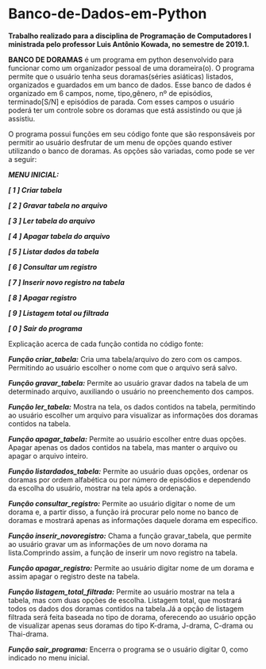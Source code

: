 # Banco-de-Dados-em-Python
**Trabalho realizado para a disciplina de Programação de Computadores I ministrada pelo professor Luis Antônio Kowada, no semestre de 2019.1.**

**BANCO DE DORAMAS** é um programa em python desenvolvido para funcionar como um organizador pessoal de uma dorameira(o). O programa permite que o usuário tenha seus doramas(séries asiáticas) listados, organizados e guardados em um banco de dados. Esse banco de dados é organizado em 6 campos, nome, tipo,gênero, nº de episódios, terminado[S/N] e episódios de parada. Com esses campos o usuário poderá ter um controle sobre os doramas que está assistindo ou que já assistiu.

O programa possui funções em seu código fonte que são responsáveis por permitir ao usuário desfrutar de um menu de opções quando estiver utilizando o  banco de doramas. As opções são variadas, como pode se ver a seguir:

**_MENU INICIAL:_**

**_[ 1 ] Criar tabela_**

**_[ 2 ] Gravar tabela no arquivo_**

**_[ 3 ] Ler tabela do arquivo_**

**_[ 4 ] Apagar tabela do arquivo_**

**_[ 5 ] Listar dados da tabela_**

**_[ 6 ] Consultar um registro_**

**_[ 7 ] Inserir novo registro na tabela_**

**_[ 8 ] Apagar registro_**

**_[ 9 ] Listagem total ou filtrada_**

**_[ 0 ] Sair do programa_**

Explicação acerca de cada função contida no código fonte:

**_Função criar_tabela:_**
Cria uma tabela/arquivo do zero com os campos. Permitindo ao usuário escolher o nome com que o arquivo será salvo.

**_Função  gravar_tabela:_**
Permite ao usuário gravar dados na tabela de um determinado arquivo, auxiliando o usuário no preenchemento dos campos.

**_Função ler_tabela:_**
Mostra na tela, os dados contidos na tabela, permitindo ao usuário escolher um arquivo para visualizar as informações dos doramas contidos na tabela.

**_Função apagar_tabela:_**
Permite ao usuário escolher entre duas opções. Apagar apenas os dados contidos na tabela, mas manter o arquivo ou apagar o arquivo inteiro.

**_Função listardados_tabela:_**
Permite ao usuário duas opções, ordenar os doramas por ordem alfabética ou por número de episódios e dependendo da escolha do usuário, mostrar 
na tela após a ordenação.

**_Função consultar_registro:_**
Permite ao usuário digitar o nome de um dorama e, a partir disso, a função irá procurar pelo nome no banco de doramas e mostrará apenas as informações daquele dorama em específico.

**_Função inserir_novoregistro:_**
Chama a função gravar_tabela, que permite ao usuário gravar um as informações de um novo dorama na lista.Comprindo assim, a função de inserir um novo registro na tabela.

**_Função apagar_registro:_**
Permite ao usuário digitar nome de um dorama e assim apagar o registro deste na tabela.

**_Função listagem_total_filtrada:_**
Permite ao usuário mostrar na tela a tabela, mas com duas opções de escolha. Listagem total, que mostrará todos os dados dos doramas contidos na tabela.Já a opção de listagem filtrada será feita baseada no tipo de dorama, oferecendo ao usuário opção de visualizar apenas seus doramas do tipo K-drama, J-drama,
C-drama ou Thai-drama.

**_Função sair_programa:_**
Encerra o programa se o usuário digitar 0, como indicado no menu inicial.



